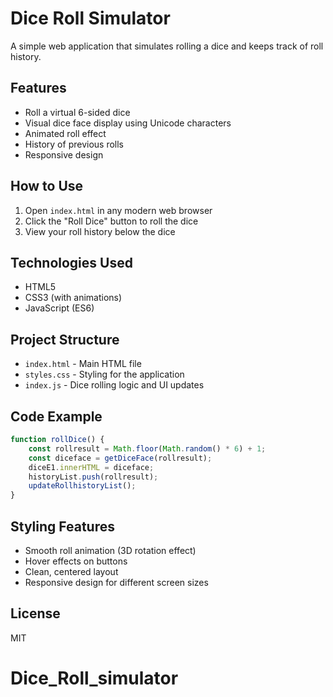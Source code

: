 # Dice Roll Simulator

A simple web application that simulates rolling a dice and keeps track of roll history.

## Features

- Roll a virtual 6-sided dice
- Visual dice face display using Unicode characters
- Animated roll effect
- History of previous rolls
- Responsive design

## How to Use

1. Open `index.html` in any modern web browser
2. Click the "Roll Dice" button to roll the dice
3. View your roll history below the dice

## Technologies Used

- HTML5
- CSS3 (with animations)
- JavaScript (ES6)

## Project Structure

- `index.html` - Main HTML file
- `styles.css` - Styling for the application
- `index.js` - Dice rolling logic and UI updates



## Code Example

```javascript
function rollDice() {
    const rollresult = Math.floor(Math.random() * 6) + 1;
    const diceface = getDiceFace(rollresult);
    diceE1.innerHTML = diceface;
    historyList.push(rollresult);
    updateRollhistoryList();
}
```

## Styling Features

- Smooth roll animation (3D rotation effect)
- Hover effects on buttons
- Clean, centered layout
- Responsive design for different screen sizes

## License

MIT
# Dice_Roll_simulator
